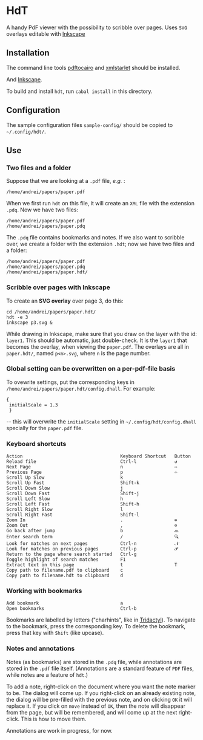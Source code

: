 HdT
===

A handy PdF viewer with the possibility to scribble over pages.
Uses `SVG` overlays editable with [Inkscape](https://inkscape.org/)

Installation
------------

The command line tools [pdftocairo](https://manpages.debian.org/bookworm/poppler-utils/pdftocairo.1.en.html) and
[xmlstarlet](https://en.wikipedia.org/wiki/XMLStarlet) should be installed.

And [Inkscape](https://inkscape.org/).

To build and install `hdt`, run `cabal install` in this directory.

Configuration
-------------

The sample configuration files `sample-config/` should be copied to `~/.config/hdt/`.


Use
---

### Two files and a folder

Suppose that we are looking at a `.pdf` file, _e.g._ :

    /home/andrei/papers/paper.pdf

When we first run `hdt` on this file, it will create an `XML` file with the extension `.pdq`. Now we have two files:

    /home/andrei/papers/paper.pdf
    /home/andrei/papers/paper.pdq

The `.pdq` file contains bookmarks and notes. If we also want to scribble over, we create a folder with the extension `.hdt`;
now we have two files and a folder:

    /home/andrei/papers/paper.pdf
    /home/andrei/papers/paper.pdq
    /home/andrei/papers/paper.hdt/

### Scribble over pages with Inkscape

To create an __SVG overlay__ over page 3, do this:

    cd /home/andrei/papers/paper.hdt/
    hdt -e 3
    inkscape p3.svg &

While drawing in Inkscape, make sure that you draw on the layer with the id: `layer1`. This should be automatic, just double-check.
It is the `layer1` that becomes the overlay, when viewing the `paper.pdf`.
The overlays are all in `paper.hdt/`, named `p<n>.svg`, where `n` is the page number.

### Global setting can be overwritten on a per-pdf-file basis

To ovewrite settings, put the corresponding keys in  `/home/andrei/papers/paper.hdt/config.dhall`. For example:

    {
     initialScale = 1.3
     }

-- this will overwrite the `initialScale` setting in `~/.config/hdt/config.dhall` specially for the `paper.pdf` file.

### Keyboard shortcuts

    Action                                    Keyboard Shortcut   Button
    Reload file                               Ctrl-l              ↺
    Next Page                                 n                   ⇨
    Previous Page                             p                   ⇦
    Scroll Up Slow                            k
    Scroll Up Fast                            Shift-k
    Scroll Down Slow                          j
    Scroll Down Fast                          Shift-j
    Scroll Left Slow                          h
    Scroll Left Fast                          Shift-h
    Scroll Right Slow                         l
    Scroll Right Fast                         Shift-l
    Zoom In                                   .                   ⊕
    Zoom Out                                  ,                   ⊖
    Go back after jump                        b                   🔙
    Enter search term                         /                   🔍
    Look for matches on next pages            Ctrl-n              𝒩
    Look for matches on previous pages        Ctrl-p              𝒫
    Return to the page where search started   Ctrl-g
    Toggle highlight of search matches        F1
    Extract text on this page                 t                   T
    Copy path to filename.pdf to clipboard    c
    Copy path to filename.hdt to clipboard    d

### Working with bookmarks

    Add bookmark                              a
    Open bookmarks                            Ctrl-b

Bookmarks are labelled by letters ("charhints", like in [Tridactyl](https://addons.mozilla.org/en-US/firefox/addon/tridactyl-vim/)).
To navigate to the bookmark, press the corresponding key. To delete the bookmark, press that key with `Shift` (like upcase).

### Notes and annotations

Notes (as bookmarks) are stored in the `.pdq` file, while annotations are stored in the `.pdf` file itself.
(Annotations are a standard feature of `PDF` files, while notes are a feature of `hdt`.)

To add a note, right-click on the document where you want the note marker to be. The dialog will come up.
If you right-click on an already existing note, the dialog will be pre-filled with the previous note, 
and on clicking `OK` it will replace it. If you click on `move` instead of `OK`, then the note will disappear from the page,
but will be remembered, and will come up at the next right-click. This is how to move them.

Annotations are work in progress, for now.
